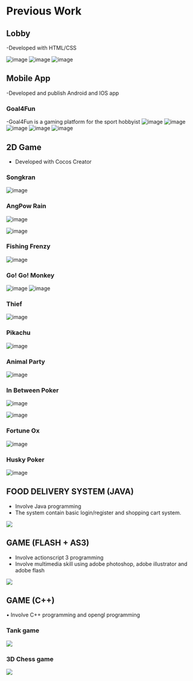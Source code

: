 # Previous Work #

## Lobby ##
-Developed with HTML/CSS

![image](https://user-images.githubusercontent.com/8277221/190217930-8edafb28-b783-470c-ab4d-facf24597b2d.png)
![image](https://user-images.githubusercontent.com/8277221/190218043-dd86d3fd-11e7-4c51-ba46-2caef9a7cbf0.png)
![image](https://user-images.githubusercontent.com/8277221/190218291-a6720096-bd79-49e9-8fe8-8c54576521a6.png)


## Mobile App ##
-Developed and publish Android and IOS app

### Goal4Fun ###
-Goal4Fun is a gaming platform for the sport hobbyist
![image](https://user-images.githubusercontent.com/8277221/190218527-b1716f47-49c1-491f-9a3d-abf88ebb4411.png)
![image](https://user-images.githubusercontent.com/8277221/190218567-12439709-d36c-4ee6-b146-e4dd389cb2bb.png)
![image](https://user-images.githubusercontent.com/8277221/190218581-bc686e61-8bce-412c-9e50-e41772f11a2c.png)
![image](https://user-images.githubusercontent.com/8277221/190218613-3f13e7c9-03dd-416a-8a63-cfc3481edf85.png)
![image](https://user-images.githubusercontent.com/8277221/190218629-c34d2f44-d002-4c20-aae4-c06133ec40ce.png)


## 2D Game ##
- Developed with Cocos Creator

### Songkran ###
![image](https://user-images.githubusercontent.com/8277221/190213496-1d7a3bdd-b458-4be2-bec2-0bd9c76b6497.png)

### AngPow Rain ###
![image](https://user-images.githubusercontent.com/8277221/190214349-57234013-d651-45b1-a458-b3ffb65fa514.png)

![image](https://user-images.githubusercontent.com/8277221/190214219-ee12f74d-64d7-4f5d-a820-2dd40d546e34.png)

### Fishing Frenzy ###
![image](https://user-images.githubusercontent.com/8277221/190214585-f121ce0e-0420-49ac-9282-54b25570a9d1.png)

### Go! Go! Monkey ###
![image](https://user-images.githubusercontent.com/8277221/190214721-d21b85c5-7516-4dcd-9001-b7a77c062d44.png)
![image](https://user-images.githubusercontent.com/8277221/190214871-e5953dc0-454c-4628-a1f9-989da40a3067.png)

### Thief ###
![image](https://user-images.githubusercontent.com/8277221/190215118-a8748ae4-7fcd-441d-bfba-a4d5346f7e16.png)

### Pikachu ###
![image](https://user-images.githubusercontent.com/8277221/190215239-3adb63bd-810c-4dc0-8b16-6ab980784ed4.png)

### Animal Party ###
![image](https://user-images.githubusercontent.com/8277221/190215728-75ecdf89-28d4-4439-b617-a8732aabff64.png)

### In Between Poker ###
![image](https://user-images.githubusercontent.com/8277221/190216118-6b9e1d82-ed06-4442-b3b3-387ad12ec764.png)

![image](https://user-images.githubusercontent.com/8277221/190216232-a3843823-1ba8-4add-b2a6-1cb6dae69f07.png)

### Fortune Ox ###
![image](https://user-images.githubusercontent.com/8277221/190216316-ed65fcb2-1f9d-404e-8763-96b31ffea6de.png)

### Husky Poker ###
![image](https://user-images.githubusercontent.com/8277221/190216735-3f35581e-d79d-45a0-916e-fabbae4da432.png)


## FOOD DELIVERY SYSTEM (JAVA) ##
- Involve Java programming
- The system contain basic login/register and shopping cart system.
 
![](http://i.imgur.com/lCPrIrk.jpg)  
   

## GAME (FLASH + AS3) ##
- Involve actionscript 3 programming
- Involve multimedia skill using adobe photoshop, adobe illustrator and adobe flash
      
![](http://i.imgur.com/cEzVSsW.jpg)




## GAME (C++) ##
•	Involve C++ programming and opengl programming
### Tank game ###
![](http://i.imgur.com/Hpxo1t1.png) 
### 3D Chess game ###
![](http://i.imgur.com/NOM89gN.png)
